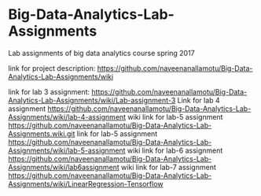 # Big-Data-Analytics-Lab-Assignments
Lab assignments of big data analytics course spring 2017

link for project description: https://github.com/naveenanallamotu/Big-Data-Analytics-Lab-Assignments/wiki

link for lab 3 assignment: https://github.com/naveenanallamotu/Big-Data-Analytics-Lab-Assignments/wiki/Lab-assignment-3
Link for lab 4 assignment https://github.com/naveenanallamotu/Big-Data-Analytics-Lab-Assignments/wiki/lab-4-assignment
wiki link for lab-5 assignment https://github.com/naveenanallamotu/Big-Data-Analytics-Lab-Assignments.wiki.git
link for lab-5 assignment https://github.com/naveenanallamotu/Big-Data-Analytics-Lab-Assignments/wiki/lab-5-assignment 
wiki link for lab-6 assignment https://github.com/naveenanallamotu/Big-Data-Analytics-Lab-Assignments/wiki/lab6assignment
wiki link for lab-7 assignment https://github.com/naveenanallamotu/Big-Data-Analytics-Lab-Assignments/wiki/LinearRegression-Tensorflow
